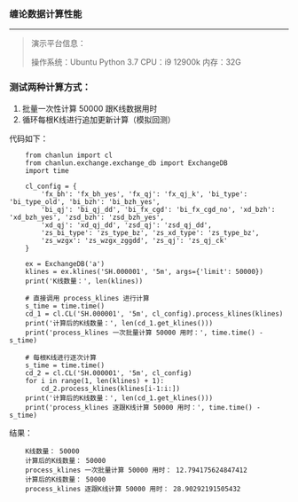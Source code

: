 ### 缠论数据计算性能

---

> 演示平台信息：
>
> 操作系统：Ubuntu
> Python 3.7
> CPU：i9 12900k
> 内存：32G

### 测试两种计算方式：

1. 批量一次性计算 50000 跟K线数据用时
2. 循环每根K线进行追加更新计算（模拟回测）

代码如下：

        from chanlun import cl
        from chanlun.exchange.exchange_db import ExchangeDB
        import time
        
        cl_config = {
            'fx_bh': 'fx_bh_yes', 'fx_qj': 'fx_qj_k', 'bi_type': 'bi_type_old', 'bi_bzh': 'bi_bzh_yes',
            'bi_qj': 'bi_qj_dd', 'bi_fx_cgd': 'bi_fx_cgd_no', 'xd_bzh': 'xd_bzh_yes', 'zsd_bzh': 'zsd_bzh_yes',
            'xd_qj': 'xd_qj_dd', 'zsd_qj': 'zsd_qj_dd',
            'zs_bi_type': 'zs_type_bz', 'zs_xd_type': 'zs_type_bz',
            'zs_wzgx': 'zs_wzgx_zggdd', 'zs_qj': 'zs_qj_ck'
        }
        
        ex = ExchangeDB('a')
        klines = ex.klines('SH.000001', '5m', args={'limit': 50000})
        print('K线数量：', len(klines))
        
        # 直接调用 process_klines 进行计算
        s_time = time.time()
        cd_1 = cl.CL('SH.000001', '5m', cl_config).process_klines(klines)
        print('计算后的K线数量：', len(cd_1.get_klines()))
        print('process_klines 一次批量计算 50000 用时：', time.time() - s_time)
        
        # 每根K线进行逐次计算
        s_time = time.time()
        cd_2 = cl.CL('SH.000001', '5m', cl_config)
        for i in range(1, len(klines) + 1):
            cd_2.process_klines(klines[i-1:i:])
        print('计算后的K线数量：', len(cd_1.get_klines()))
        print('process_klines 逐跟K线计算 50000 用时：', time.time() - s_time)

结果：

        K线数量： 50000
        计算后的K线数量： 50000
        process_klines 一次批量计算 50000 用时： 12.794175624847412
        计算后的K线数量： 50000
        process_klines 逐跟K线计算 50000 用时： 28.90292191505432